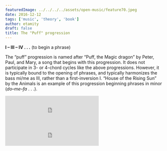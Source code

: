 ```yaml
---
featuredImage: ../../../../assets/open-music/feature70.jpeg
date: 2016-12-12
tags: ['music', 'theory', 'book']
author: etamity
draft: false
title: The "Puff" progression 
---
```


**I – III – IV . . .** (to begin a phrase)

The “puff” progression is named after “Puff, the Magic dragon” by Peter, Paul, and Mary, a song that begins with this progression. It does not participate in 3- or 4-chord cycles like the above progressions. However, it is typically bound to the opening of phrases, and typically harmonizes the bass mi/me as III, rather than a first-inversion I. “House of the Rising Sun” by the Animals is an example of this progression beginning phrases in minor (*do*–*me*–*fa* . . .).

<iframe src="https://embed.spotify.com/?uri=spotify:track:3hqsBLMAqJqrhr434Z7WlA" width="300" height="80" frameborder="0" allowtransparency="true"></iframe><br/>

<iframe src="https://embed.spotify.com/?uri=spotify:track:61Q9oJNd9hJQFhSDh6Qlap" width="300" height="80" frameborder="0" allowtransparency="true"></iframe><br/>